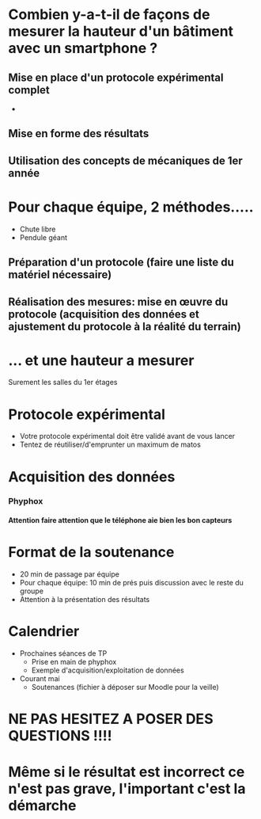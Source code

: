 # Combien y-a-t-il de façons de mesurer la hauteur d'un bâtiment avec un smartphone ?

## Mise en place d'un protocole expérimental complet
- 
## Mise en forme des résultats
## Utilisation des concepts de mécaniques de 1er année

# Pour chaque équipe, 2 méthodes.....
- Chute libre 
- Pendule géant
## Préparation d'un protocole (faire une liste du matériel nécessaire)
## Réalisation des mesures: mise en œuvre du protocole (acquisition des données et ajustement du protocole à la réalité du terrain)
# ... et une hauteur a mesurer 
Surement les salles du 1er étages
# Protocole expérimental
- Votre protocole expérimental doit être validé avant de vous lancer
- Tentez de réutiliser/d'emprunter un maximum de matos
# Acquisition des données
### Phyphox
#### Attention faire attention que le téléphone aie bien les bon capteurs
# Format de la soutenance
- 20 min de passage par équipe
- Pour chaque équipe: 10 min de prés puis discussion avec le reste du groupe
- Attention à la présentation des résultats
# Calendrier
- Prochaines séances de TP
	- Prise en main de phyphox
	- Exemple d'acquisition/exploitation de données
- Courant mai
	- Soutenances (fichier à déposer sur Moodle pour la veille)

# NE PAS HESITEZ A POSER DES QUESTIONS !!!!
# Même si le résultat est incorrect ce n'est pas grave, l'important c'est la démarche
